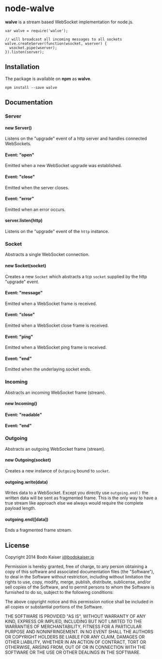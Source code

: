 # node-walve

**walve** is a stream based WebSocket implementation for node.js.

    var walve = require('walve');

    // will broadcast all incoming messages to all sockets
    walve.createServer(function(wsocket, wserver) {
      wsocket.pipe(wserver);
    }).listen(server);

## Installation

The package is available on **npm** as **walve**.

    npm install --save walve

## Documentation

### Server

#### new Server()

Listens on the "upgrade" event of a http server and handles connected
WebSockets.

#### Event: "open"

Emitted when a new WebSocket upgrade was established.

#### Event: "close"

Emitted when the server closes.

#### Event: "error"

Emitted when an error occurs.

#### server.listen(http)

Listens on the "upgrade" event of the `http` instance.

### Socket

Abstracts a single WebSocket connection.

#### new Socket(socket)

Creates a new `Socket` which abstracts a tcp `socket` supplied by the
http "upgrade" event.

#### Event: "message"

Emitted when a WebSocket frame is received.

#### Event: "close"

Emitted when a WebSocket close frame is received.

#### Event: "ping"

Emitted when a WebSocket ping frame is received.

#### Event: "end"

Emitted when the underlaying socket ends.

### Incoming

Abstracts an incoming WebSocket frame (stream).

#### new Incoming()

#### Event: "readable"

#### Event: "end"

### Outgoing

Abstracts an outgoing WebSocket frame (stream).

#### new Outgoing(socket)

Creates a new instance of `Outgoing` bound to `socket`.

#### outgoing.write(data)

Writes data to a WebSocket. Except you directly use `outgoing.end()` the
written data will be sent as fragmented frame. This is the only way to
have a true stream like approach else we always would require the
complete payload length.

#### outgoing.end([data])

Ends a fragmented frame stream.

## License

Copyright 2014 Bodo Kaiser <i@bodokaiser.io>

Permission is hereby granted, free of charge, to any person obtaining
a copy of this software and associated documentation files (the
"Software"), to deal in the Software without restriction, including
without limitation the rights to use, copy, modify, merge, publish,
distribute, sublicense, and/or sell copies of the Software, and to
permit persons to whom the Software is furnished to do so, subject to
the following conditions:

The above copyright notice and this permission notice shall be
included in all copies or substantial portions of the Software.

THE SOFTWARE IS PROVIDED "AS IS", WITHOUT WARRANTY OF ANY KIND,
EXPRESS OR IMPLIED, INCLUDING BUT NOT LIMITED TO THE WARRANTIES OF
MERCHANTABILITY, FITNESS FOR A PARTICULAR PURPOSE AND
NONINFRINGEMENT. IN NO EVENT SHALL THE AUTHORS OR COPYRIGHT HOLDERS BE
LIABLE FOR ANY CLAIM, DAMAGES OR OTHER LIABILITY, WHETHER IN AN ACTION
OF CONTRACT, TORT OR OTHERWISE, ARISING FROM, OUT OF OR IN CONNECTION
WITH THE SOFTWARE OR THE USE OR OTHER DEALINGS IN THE SOFTWARE.

